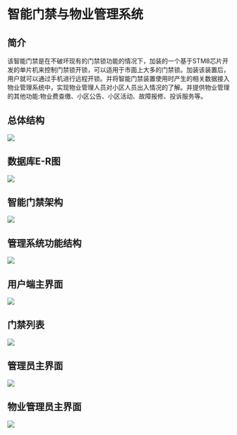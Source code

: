 # 智能门禁与物业管理系统 #
## 简介 ##
 该智能门禁是在不破坏现有的门禁锁功能的情况下，加装的一个基于STM8芯片开发的单片机来控制门禁锁开锁，可以适用于市面上大多的门禁锁。加装该装置后，用户就可以通过手机进行远程开锁。并将智能门禁装置使用时产生的相关数据接入物业管理系统中，实现物业管理人员对小区人员出入情况的了解。并提供物业管理的其他功能:物业费查缴、小区公告、小区活动、故障报修、投诉服务等。
## 总体结构 ##
![](https://raw.githubusercontent.com/linhong1994/IOT/master/%E6%99%BA%E8%83%BD%E9%97%A8%E7%A6%81%E4%B8%8E%E7%89%A9%E4%B8%9A%E7%AE%A1%E7%90%86%E7%B3%BB%E7%BB%9F/%E6%88%AA%E5%9B%BE/%E6%80%BB%E4%BD%93%E7%BB%93%E6%9E%84%E5%9B%BE.jpg)

## 数据库E-R图 ##
![](https://raw.githubusercontent.com/linhong1994/IOT/master/%E6%99%BA%E8%83%BD%E9%97%A8%E7%A6%81%E4%B8%8E%E7%89%A9%E4%B8%9A%E7%AE%A1%E7%90%86%E7%B3%BB%E7%BB%9F/%E6%88%AA%E5%9B%BE/%E6%95%B0%E6%8D%AE%E5%BA%93E-R%E5%9B%BE.jpg)

## 智能门禁架构 ##
![](https://raw.githubusercontent.com/linhong1994/IOT/master/%E6%99%BA%E8%83%BD%E9%97%A8%E7%A6%81%E4%B8%8E%E7%89%A9%E4%B8%9A%E7%AE%A1%E7%90%86%E7%B3%BB%E7%BB%9F/%E6%88%AA%E5%9B%BE/%E7%A1%AC%E4%BB%B6%E6%A1%86%E6%9E%B6%E5%9B%BE.jpg)

## 管理系统功能结构 ##
![](https://raw.githubusercontent.com/linhong1994/IOT/master/%E6%99%BA%E8%83%BD%E9%97%A8%E7%A6%81%E4%B8%8E%E7%89%A9%E4%B8%9A%E7%AE%A1%E7%90%86%E7%B3%BB%E7%BB%9F/%E6%88%AA%E5%9B%BE/%E7%AE%A1%E7%90%86%E7%B3%BB%E7%BB%9F%E7%BB%93%E6%9E%84%E5%9B%BE.jpg)

## 用户端主界面 ##
![](https://raw.githubusercontent.com/linhong1994/IOT/master/%E6%99%BA%E8%83%BD%E9%97%A8%E7%A6%81%E4%B8%8E%E7%89%A9%E4%B8%9A%E7%AE%A1%E7%90%86%E7%B3%BB%E7%BB%9F/%E6%88%AA%E5%9B%BE/%E7%94%A8%E6%88%B7%E7%AB%AF%E4%B8%BB%E7%95%8C%E9%9D%A2.jpg)

## 门禁列表 ##
![](https://raw.githubusercontent.com/linhong1994/IOT/master/%E6%99%BA%E8%83%BD%E9%97%A8%E7%A6%81%E4%B8%8E%E7%89%A9%E4%B8%9A%E7%AE%A1%E7%90%86%E7%B3%BB%E7%BB%9F/%E6%88%AA%E5%9B%BE/%E9%97%A8%E7%A6%81%E5%88%97%E8%A1%A8%E7%95%8C%E9%9D%A2.jpg)

## 管理员主界面 ##
![](https://raw.githubusercontent.com/linhong1994/IOT/master/%E6%99%BA%E8%83%BD%E9%97%A8%E7%A6%81%E4%B8%8E%E7%89%A9%E4%B8%9A%E7%AE%A1%E7%90%86%E7%B3%BB%E7%BB%9F/%E6%88%AA%E5%9B%BE/%E7%AE%A1%E7%90%86%E5%91%98%E4%B8%BB%E7%95%8C%E9%9D%A2.png)

## 物业管理员主界面 ##
![](https://raw.githubusercontent.com/linhong1994/IOT/master/%E6%99%BA%E8%83%BD%E9%97%A8%E7%A6%81%E4%B8%8E%E7%89%A9%E4%B8%9A%E7%AE%A1%E7%90%86%E7%B3%BB%E7%BB%9F/%E6%88%AA%E5%9B%BE/%E7%89%A9%E4%B8%9A%E4%B8%BB%E7%95%8C%E9%9D%A2.png)